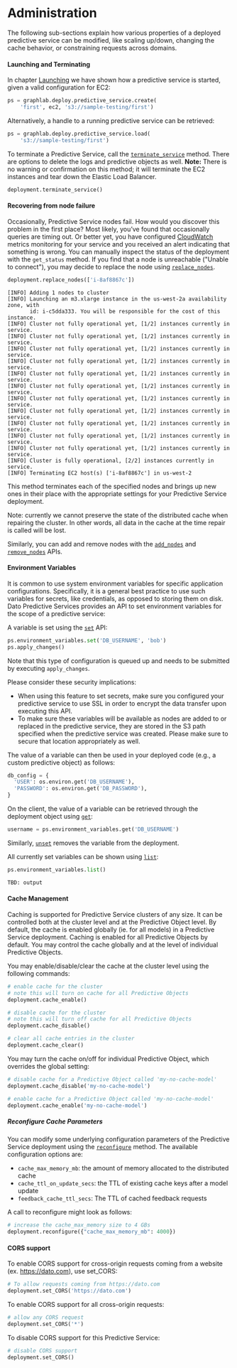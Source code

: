 # Administration

The following sub-sections explain how various properties of a deployed predictive service can be modified, like scaling up/down, changing the cache behavior, or constraining requests across domains.

#### Launching and Terminating

In chapter [Launching](pred-launching.md) we have shown how a predictive service is started, given a valid configuration for EC2:

```python
ps = graphlab.deploy.predictive_service.create(
    'first', ec2, 's3://sample-testing/first')
```

Alternatively, a handle to a running predictive service can be retrieved:

```python
ps = graphlab.deploy.predictive_service.load(
    's3://sample-testing/first')
```

To terminate a Predictive Service, call the [`terminate_service`](https://dato.com/products/create/docs/generated/graphlab.deploy.PredictiveService.terminate_service.html) method. There are options to delete the logs and predictive objects as well. **Note:** There is no warning or confirmation on this method; it will terminate the EC2 instances and tear down the Elastic Load Balancer.

```python
deployment.terminate_service()
```

#### Recovering from node failure

Occasionally, Predictive Service nodes fail. How would you discover this problem in the first place? Most likely, you’ve found that occasionally queries are timing out. Or better yet, you have configured [CloudWatch](http://aws.amazon.com/cloudwatch/) metrics monitoring for your service and you received an alert indicating that something is wrong. You can manually inspect the status of the deployment with the `get_status` method. If you find that a node is unreachable ("Unable to connect"), you may decide to replace the node using [`replace_nodes`](https://dato.com/products/create/docs/generated/graphlab.deploy.PredictiveService.replace_nodes.html).

```python
deployment.replace_nodes(['i-8af8867c'])
```

```
[INFO] Adding 1 nodes to cluster
[INFO] Launching an m3.xlarge instance in the us-west-2a availability zone, with
       id: i-c5dda333. You will be responsible for the cost of this instance.
[INFO] Cluster not fully operational yet, [1/2] instances currently in service.
[INFO] Cluster not fully operational yet, [1/2] instances currently in service.
[INFO] Cluster not fully operational yet, [1/2] instances currently in service.
[INFO] Cluster not fully operational yet, [1/2] instances currently in service.
[INFO] Cluster not fully operational yet, [1/2] instances currently in service.
[INFO] Cluster not fully operational yet, [1/2] instances currently in service.
[INFO] Cluster not fully operational yet, [1/2] instances currently in service.
[INFO] Cluster not fully operational yet, [1/2] instances currently in service.
[INFO] Cluster not fully operational yet, [1/2] instances currently in service.
[INFO] Cluster not fully operational yet, [1/2] instances currently in service.
[INFO] Cluster not fully operational yet, [1/2] instances currently in service.
[INFO] Cluster is fully operational, [2/2] instances currently in service.
[INFO] Terminating EC2 host(s) ['i-8af8867c'] in us-west-2
```

This method terminates each of the specified nodes and brings up new ones in their place with the appropriate settings for your Predictive Service deployment.

Note: currently we cannot preserve the state of the distributed cache when repairing the cluster. In other words, all data in the cache at the time repair is called will be lost.

Similarly, you can add and remove nodes with the [`add_nodes`](https://dato.com/products/create/docs/generated/graphlab.deploy.PredictiveService.add_nodes.html) and [`remove_nodes`](https://dato.com/products/create/docs/generated/graphlab.deploy.PredictiveService.remove_nodes.html) APIs.

#### Environment Variables

It is common to use system environment variables for specific application configurations. Specifically, it is a general best practice to use such variables for secrets, like credentials, as opposed to storing them on disk. Dato Predictive Services provides an API to set environment variables for the scope of a predictive service:

A variable is set using the [`set`](https://dato.com/products/create/docs/generated/graphlab.deploy.PredictiveService.environment_variables.set.html) API:

```python
ps.environment_variables.set('DB_USERNAME', 'bob')
ps.apply_changes()
```

Note that this type of configuration is queued up and needs to be submitted by executing `apply_changes`.

Please consider these security implications:
* When using this feature to set secrets, make sure you configured your predictive service to use SSL in order to encrypt the data transfer upon executing this API.
* To make sure these variables will be available as nodes are added to or replaced in the predictive service, they are stored in the S3 path specified when the predictive service was created. Please make sure to secure that location appropriately as well.

The value of a variable can then be used in your deployed code (e.g., a custom predictive object) as follows:

```python
db_config = {
  'USER': os.environ.get('DB_USERNAME'),
  'PASSWORD': os.environ.get('DB_PASSWORD'),
}
```

On the client, the value of a variable can be retrieved through the deployment object using [`get`](https://dato.com/products/create/docs/generated/graphlab.deploy.PredictiveService.environment_variables.get.html):

```python
username = ps.environment_variables.get('DB_USERNAME')
```

Similarly, [`unset`](https://dato.com/products/create/docs/generated/graphlab.deploy.PredictiveService.environment_variables.unset.html) removes the variable from the deployment.

All currently set variables can be shown using [`list`](https://dato.com/products/create/docs/generated/graphlab.deploy.PredictiveService.environment_variables.list.html):

```python
ps.environment_variables.list()
```

```python
TBD: output
```

#### Cache Management

Caching is supported for Predictive Service clusters of any size. It can be controlled both at the cluster level and at the Predictive Object level. By default, the cache is enabled globally (ie. for all models) in a Predictive Service deployment. Caching is enabled for all Predictive Objects by default. You may control the cache globally and at the level of individual Predictive Objects.

You may enable/disable/clear the cache at the cluster level using the following commands:

```python
# enable cache for the cluster
# note this will turn on cache for all Predictive Objects
deployment.cache_enable()

# disable cache for the cluster
# note this will turn off cache for all Predictive Objects
deployment.cache_disable()

# clear all cache entries in the cluster
deployment.cache_clear()
```

You may turn the cache on/off for individual Predictive Object, which overrides the global setting:

```python
# disable cache for a Predictive Object called 'my-no-cache-model'
deployment.cache_disable('my-no-cache-model')

# enable cache for a Predictive Object called 'my-no-cache-model'
deployment.cache_enable('my-no-cache-model')
```

##### Reconfigure Cache Parameters

You can modify some underlying configuration parameters of the Predictive Service deployment using the [`reconfigure`](https://dato.com/products/create/docs/generated/graphlab.deploy.PredictiveService.reconfigure.html) method. The available configuration options are:

- `cache_max_memory_mb`: the amount of memory allocated to the distributed cache
- `cache_ttl_on_update_secs`: the TTL of existing cache keys after a model update
- `feedback_cache_ttl_secs`: The TTL of cached feedback requests

A call to reconfigure might look as follows:

```python
# increase the cache_max_memory size to 4 GBs
deployment.reconfigure({"cache_max_memory_mb": 4000})
```

#### CORS support

To enable CORS support for cross-origin requests coming from a website (ex. https://dato.com), use set_CORS:

```python
# To allow requests coming from https://dato.com
deployment.set_CORS('https://dato.com')
```

To enable CORS support for all cross-origin requests:

```python
# allow any CORS request
deployment.set_CORS('*')
```

To disable CORS support for this Predictive Service:

```python
# disable CORS support
deployment.set_CORS()
```
